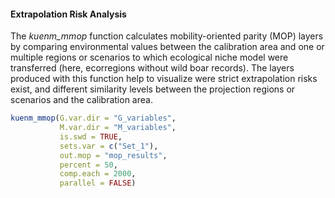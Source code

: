 #### Extrapolation Risk Analysis
The *kuenm_mmop* function calculates mobility-oriented parity (MOP) layers by comparing environmental values between the calibration area and one or multiple regions or scenarios to which ecological niche model were transferred (here, ecorregions without wild boar records). The layers produced with this function help to visualize were strict extrapolation risks exist, and different similarity levels between the projection regions or scenarios and the calibration area. 

``` r
kuenm_mmop(G.var.dir = "G_variables",
           M.var.dir = "M_variables",
           is.swd = TRUE,
           sets.var = c("Set_1"),
           out.mop = "mop_results",
           percent = 50,
           comp.each = 2000,
           parallel = FALSE)
